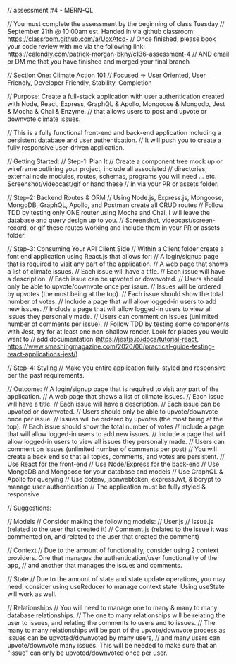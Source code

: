 // assessment #4 - MERN-QL

// You must complete the assessment by the beginning of class Tuesday 
// September 21th @ 10:00am est. Handed in via github classroom: https://classroom.github.com/a/UoxAtcd-
// Once finished, please book your code review with me via the following link: https://calendly.com/patrick-morgan-bkny/c136-assessment-4
// AND email or DM me that you have finished and merged your final branch

// Section One: Climate Action 101
// Focused => User Oriented, User Friendly, Developer Friendly, Stability, Completion

// Purpose: Create a full-stack application with user authentication created with Node, React, Express, GraphQL & Apollo, Mongoose & Mongodb, Jest & Mocha & Chai & Enzyme.
// that allows users to post and upvote or downvote climate issues.

// This is a fully functional front-end and back-end application including a persistent database and user authentication. 
// It will push you to create a fully responsive user-driven application.

// Getting Started:
// Step-1: Plan It
// Create a component tree mock up or wireframe outlining your project, include all associated 
// directories, external node modules, routes, schemas, programs you will need ... etc. Screenshot/videocast/gif or hand these 
// in via your PR or assets folder.

// Step-2: Backend Routes & ORM
// Using Node.js, Express.js, Mongoose, MongoDB, GraphQL, Apollo, and Postman create all CRUD routes
// Follow TDD by testing only ONE router using Mocha and Chai, I will leave the database and query design up to you.
// Screenshot, videocast/screen-record, or gif these routes working and include them in your PR or assets folder.

// Step-3: Consuming Your API Client Side
// Within a Client folder create a font end application using React.js that allows for:
//   A login/signup page that is required to visit any part of the application.
//   A web page that shows a list of climate issues.
//        Each issue will have a title.
//        Each issue will have a description.
//        Each issue can be upvoted or downvoted.
//             Users should only be able to upvote/downvote once per issue.
//        Issues will be ordered by upvotes (the most being at the top).
//        Each issue should show the total number of votes.
//   Include a page that will allow logged-in users to add new issues.
//   Include a page that will allow logged-in users to view all issues they personally made.
//   Users can comment on issues (unlimited number of comments per issue).
// Follow TDD by testing some components with Jest, try for at least one non-shallow render. Look for places you would want to
// add documentation (https://jestjs.io/docs/tutorial-react, https://www.smashingmagazine.com/2020/06/practical-guide-testing-react-applications-jest/)

// Step-4: Styling
// Make you entire application fully-styled and responsive per the past requirements.

// Outcome:
// A login/signup page that is required to visit any part of the application.
// A web page that shows a list of climate issues.
//   Each issue will have a title.
//   Each issue will have a description.
//   Each issue can be upvoted or downvoted.
//        Users should only be able to upvote/downvote once per issue.
//   Issues will be ordered by upvotes (the most being at the top).
//   Each issue should show the total number of votes
// Include a page that will allow logged-in users to add new issues.
// Include a page that will allow logged-in users to view all issues they personally made.
// Users can comment on issues (unlimited number of comments per post)
// You will create a back end so that all topics, comments, and votes are persistent.
// Use React for the front-end
// Use Node/Express for the back-end
// Use MongoDB and Mongoose for your database and models
// Use GraphQL & Apollo for querying
// Use dotenv, jsonwebtoken, expressJwt, & bcrypt to manage user authentication
// The application must be fully styled & responsive


// Suggestions:

// Models
// Consider making the following models:
//   User.js
//   Issue.js (related to the user that created it)
//   Comment.js (related to the issue it was commented on, and related to the user that created the comment)

// Context
// Due to the amount of functionality, consider using 2 context providers. One that manages the authentication/user functionality of the app, 
// and another that manages the issues and comments.

// State
// Due to the amount of state and state update operations, you may need, consider using useReducer to manage context state. Using useState will work as well.

// Relationships
// You will need to manage one to many & many to many database relationships. 
//   The one to many relationships will be relating the user to issues, and relating the comments to users and to issues. 
//   The many to many relationships will be part of the upvote/downvote process as issues can be upvoted/downvoted by many users, 
//   and many users can upvote/downvote many issues. This will be needed to make sure that an "issue" can only be upvoted/downvoted once per user.